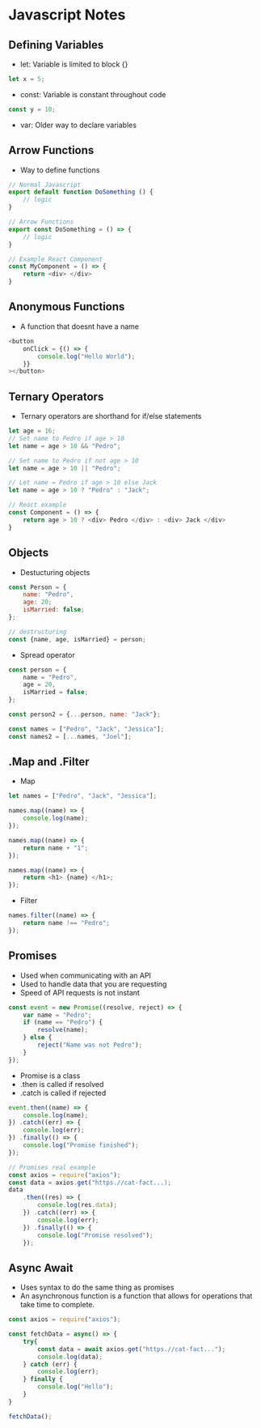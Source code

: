 # Javascript Notes

## Defining Variables

- let: Variable is limited to block {}
```js
let x = 5;
```
- const: Variable is constant throughout code
```js
const y = 10;
```
- var: Older way to declare variables

## Arrow Functions

- Way to define functions
```js
// Normal Javascript
export default function DoSomething () {
    // logic
}

// Arrow Functions
export const DoSomething = () => {
    // logic
}

// Example React Component
const MyComponent = () => {
    return <div> </div>
}
```

## Anonymous Functions

- A function that doesnt have a name 
```js
<button
    onClick = {() => {
        console.log("Hello World");
    }}
></button>
```

## Ternary Operators

- Ternary operators are shorthand for if/else statements

```js
let age = 16;
// Set name to Pedro if age > 10
let name = age > 10 && "Pedro";

// Set name to Pedro if not age > 10
let name = age > 10 || "Pedro";

// Let name = Pedro if age > 10 else Jack
let name = age > 10 ? "Pedro" : "Jack";

// React example
const Component = () => {
    return age > 10 ? <div> Pedro </div> : <div> Jack </div>
}
```

## Objects

- Destucturing objects
```js
const Person = {
    name: "Pedro",
    age: 20;
    isMarried: false;
};

// destructuring
const {name, age, isMarried} = person;
```

- Spread operator
```js
const person = {
    name = "Pedro",
    age = 20,
    isMarried = false;
};

const person2 = {...person, name: "Jack"};
```

```js
const names = ["Pedro", "Jack", "Jessica"];
const names2 = [...names, "Joel"];
```

## .Map and .Filter

- Map
```js
let names = ["Pedro", "Jack", "Jessica"];

names.map((name) => {
    console.log(name);
});

names.map((name) => {
    return name + "1";
});

names.map((name) => {
    return <h1> {name} </h1>;
});
```

- Filter
```js
names.filter((name) => {
    return name !== "Pedro";
});
```

## Promises

- Used when communicating with an API
- Used to handle data that you are requesting
- Speed of API requests is not instant

```js
const event = new Promise((resolve, reject) => {
    var name = "Pedro";
    if (name == "Pedro") {
        resolve(name);
    } else {
        reject("Name was not Pedro");
    }
});
```

- Promise is a class
- .then is called if resolved
- .catch is called if rejected

```js
event.then((name) => {
    console.log(name);
}) .catch((err) => {
    console.log(err);
}) .finally(() => {
    console.log("Promise finished");
});
```

```js
// Promises real example
const axios = require("axios");
const data = axios.get("https.//cat-fact...);
data
    .then((res) => {
        console.log(res.data);
    }) .catch((err) => {
        console.log(err);
    }) .finally(() => {
        console.log("Promise resolved");
    });
```

## Async Await
- Uses syntax to do the same thing as promises
- An asynchronous function is a function that allows for operations that take time to complete. 

```js
const axios = require("axios");

const fetchData = async() => {
    try{
        const data = await axios.get("https.//cat-fact...");
        console.log(data);
    } catch (err) {
        console.log(err);
    } finally {
        console.log("Hello");
    }
}

fetchData();
```